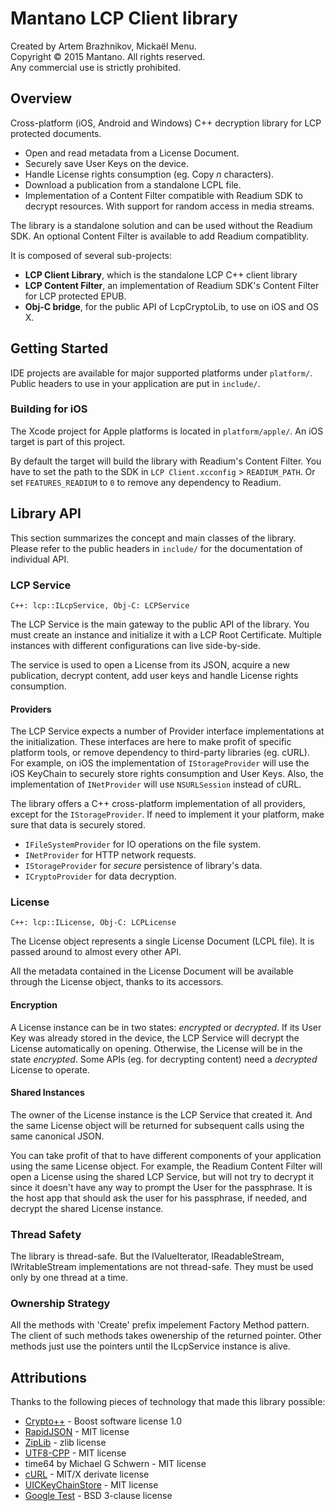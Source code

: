 # Mantano LCP Client library

Created by Artem Brazhnikov, Mickaël Menu.  
Copyright © 2015 Mantano. All rights reserved.  
Any commercial use is strictly prohibited.


## Overview

Cross-platform (iOS, Android and Windows) C++ decryption library for LCP protected documents.

 * Open and read metadata from a License Document.
 * Securely save User Keys on the device.
 * Handle License rights consumption (eg. Copy *n* characters).
 * Download a publication from a standalone LCPL file.
 * Implementation of a Content Filter compatible with Readium SDK to decrypt resources. With support for random access in media streams.
 
 
The library is a standalone solution and can be used without the Readium SDK. An optional Content Filter is available to add Readium compatiblity.


It is composed of several sub-projects:

* **LCP Client Library**, which is the standalone LCP C++ client library
* **LCP Content Filter**, an implementation of Readium SDK's Content Filter for LCP protected EPUB.
* **Obj-C bridge**, for the public API of LcpCryptoLib, to use on iOS and OS X.


## Getting Started

IDE projects are available for major supported platforms under `platform/`. Public headers to use in your application are put in `include/`.


### Building for iOS

The Xcode project for Apple platforms is located in `platform/apple/`. An iOS target is part of this project.

By default the target will build the library with Readium's Content Filter. You have to set the path to the SDK in `LCP Client.xcconfig` > `READIUM_PATH`. Or set `FEATURES_READIUM` to `0` to remove any dependency to Readium.


## Library API

This section summarizes the concept and main classes of the library. Please refer to the public headers in `include/` for the documentation of individual API.

### LCP Service

`C++: lcp::ILcpService, Obj-C: LCPService`

The LCP Service is the main gateway to the public API of the library. You must create an instance and initialize it with a LCP Root Certificate. Multiple instances with different configurations can live side-by-side.

The service is used to open a License from its JSON, acquire a new publication, decrypt content, add user keys and handle License rights consumption.


#### Providers

The LCP Service expects a number of Provider interface implementations at the initialization. These interfaces are here to make profit of specific platform tools, or remove dependency to third-party libraries (eg. cURL). For example, on iOS the implementation of `IStorageProvider` will use the iOS KeyChain to securely store rights consumption and User Keys. Also, the implementation of `INetProvider` will use `NSURLSession` instead of cURL.

The library offers a C++ cross-platform implementation of all providers, except for the `IStorageProvider`. If need to implement it your platform, make sure that data is securely stored.

* `IFileSystemProvider` for IO operations on the file system.
* `INetProvider` for HTTP network requests.
* `IStorageProvider` for *secure* persistence of library's data.
* `ICryptoProvider` for data decryption.


### License

`C++: lcp::ILicense, Obj-C: LCPLicense`

The License object represents a single License Document (LCPL file). It is passed around to almost every other API.

All the metadata contained in the License Document will be available through the License object, thanks to its accessors.

#### Encryption

A License instance can be in two states: *encrypted* or *decrypted*. If its User Key was already stored in the device, the LCP Service will decrypt the License automatically on opening. Otherwise, the License will be in the state *encrypted*. Some APIs (eg. for decrypting content) need a *decrypted* License to operate.

#### Shared Instances

The owner of the License instance is the LCP Service that created it. And the same License object will be returned for subsequent calls using the same canonical JSON.

You can take profit of that to have different components of your application using the same License object. For example, the Readium Content Filter will open a License using the shared LCP Service, but will not try to decrypt it since it doesn't have any way to prompt the User for the passphrase. It is the host app that should ask the user for his passphrase, if needed, and decrypt the shared License instance.

### Thread Safety
The library is thread-safe. But the IValueIterator, IReadableStream, IWritableStream implementations are not thread-safe. They must be used only by one thread at a time.

### Ownership Strategy
All the methods with 'Create' prefix impelement Factory Method pattern. The client of such methods takes owenership of the returned pointer. Other methods just use the pointers until the ILcpService instance is alive.

## Attributions

Thanks to the following pieces of technology that made this library possible:

* [Crypto++](http://www.cryptopp.com/) - Boost
software license 1.0
* [RapidJSON](https://github.com/miloyip/rapidjson) - MIT license
* [ZipLib](https://bitbucket.org/wbenny/ziplib) - zlib license
* [UTF8-CPP](https://github.com/nemtrif/utfcpp) - MIT license
* time64 by Michael G Schwern - MIT license
* [cURL](http://curl.haxx.se/) - MIT/X derivate license
* [UICKeyChainStore](https://github.com/kishikawakatsumi/UICKeyChainStore) - MIT license
* [Google Test](http://code.google.com/p/googletest/) - BSD 3-clause license
